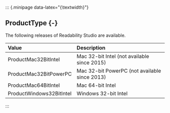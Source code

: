 ::: {.minipage data-latex="{\textwidth}"}
## ProductType {-}

The following releases of Readability Studio are available.

**Value**   |   **Description**
| :-- | :-- |
ProductMac32BitIntel   |   Mac 32-bit Intel (not available since 2015)
ProductMac32BitPowerPC   |   Mac 32-bit PowerPC (not available since 2013)
ProductMac64BitIntel   |   Mac 64-bit Intel
ProductWindows32BitIntel   |   Windows 32-bit Intel
:::
